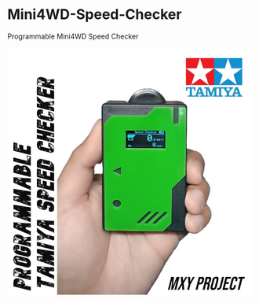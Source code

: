 # Mini4WD-Speed-Checker
Programmable Mini4WD Speed Checker <br><br>
<a href="https://www.youtube.com/watch?v=DDb14zcDGqw"> 
  <img src="Resource/Speed-Checker-Banner-Fix.jpg"  style="width:500px">
  </a>



